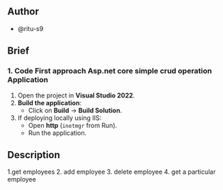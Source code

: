 
## Author
- @ritu-s9
## Brief 
### **1. Code First approach Asp.net core simple crud operation Application**  

1. Open the project in **Visual Studio 2022**.  
2. **Build the application**:  
   - Click on **Build** → **Build Solution**.  
3. If deploying locally using IIS:  
   - Open **http** (`inetmgr` from Run).
   - Run the application.
## Description
1.get employees
2. add employee
3. delete employee
4. get a particular employee
